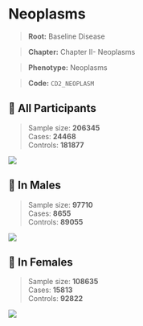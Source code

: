 # Neoplasms

> **Root:** Baseline Disease  

> **Chapter:** Chapter II- Neoplasms  

> **Phenotype:** Neoplasms  

> **Code:** `CD2_NEOPLASM`

## 🧪 All Participants  
> Sample size: **206345**  
> Cases: **24468**  
> Controls: **181877**
<img src="/Disease/Figures/ALL/Baseline/CD2_NEOPLASM.png"/>
<CsvTable src="/public/Disease/Data/ALL/Baseline/LG_CD2_NEOPLASM.csv" label="🔍 View full results" />

## 👨 In Males  
> Sample size: **97710**  
> Cases: **8655**  
> Controls: **89055**
<img src="/Disease/Figures/Male/Baseline/CD2_NEOPLASM.png"/>
<CsvTable src="/public/Disease/Data/Male/Baseline/LG_CD2_NEOPLASM.csv" label="🔍 View full results" />

## 👩 In Females  
> Sample size: **108635**  
> Cases: **15813**  
> Controls: **92822**
<img src="/Disease/Figures/Female/Baseline/CD2_NEOPLASM.png"/>
<CsvTable src="/public/Disease/Data/Female/Baseline/LG_CD2_NEOPLASM.csv" label="🔍 View full results" />
